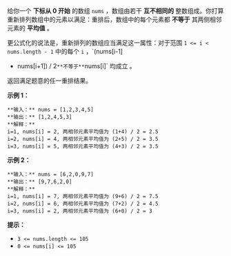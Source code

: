 给你一个 **下标从 0 开始** 的数组 `nums` ，数组由若干 **互不相同的**
整数组成。你打算重新排列数组中的元素以满足：重排后，数组中的每个元素都 **不等于** 其两侧相邻元素的 **平均值** 。

更公式化的说法是，重新排列的数组应当满足这一属性：对于范围 `1 <= i < nums.length - 1` 中的每个 `i` ，`(nums[i-1]
+ nums[i+1]) / 2` **不等于** `nums[i]` 均成立 。

返回满足题意的任一重排结果。



**示例 1：**

    
    
    **输入：** nums = [1,2,3,4,5]
    **输出：** [1,2,4,5,3]
    **解释：**
    i=1, nums[i] = 2, 两相邻元素平均值为 (1+4) / 2 = 2.5
    i=2, nums[i] = 4, 两相邻元素平均值为 (2+5) / 2 = 3.5
    i=3, nums[i] = 5, 两相邻元素平均值为 (4+3) / 2 = 3.5
    

**示例 2：**

    
    
    **输入：** nums = [6,2,0,9,7]
    **输出：** [9,7,6,2,0]
    **解释：**
    i=1, nums[i] = 7, 两相邻元素平均值为 (9+6) / 2 = 7.5
    i=2, nums[i] = 6, 两相邻元素平均值为 (7+2) / 2 = 4.5
    i=3, nums[i] = 2, 两相邻元素平均值为 (6+0) / 2 = 3
    



**提示：**

  * `3 <= nums.length <= 105`
  * `0 <= nums[i] <= 105`

